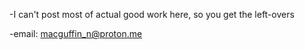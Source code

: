 -I can't post most of actual good work here, so you get the left-overs

-email: macguffin_n@proton.me

<!---
MacGuffin-Underscore/MacGuffin-Underscore is a ✨ special ✨ repository because its `README.md` (this file) appears on your GitHub profile.
You can click the Preview link to take a look at your changes.
--->
